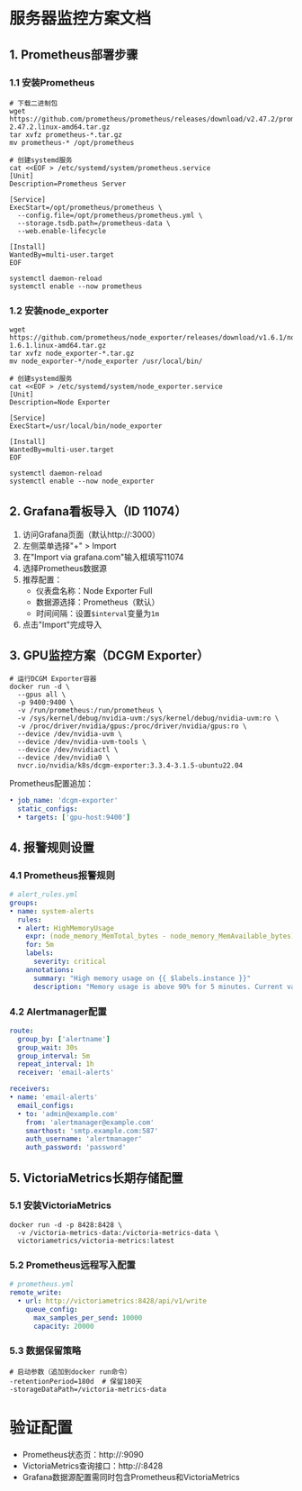 # 服务器监控方案文档

## 1. Prometheus部署步骤

### 1.1 安装Prometheus
```shell
# 下载二进制包
wget https://github.com/prometheus/prometheus/releases/download/v2.47.2/prometheus-2.47.2.linux-amd64.tar.gz
tar xvfz prometheus-*.tar.gz
mv prometheus-* /opt/prometheus

# 创建systemd服务
cat <<EOF > /etc/systemd/system/prometheus.service
[Unit]
Description=Prometheus Server

[Service]
ExecStart=/opt/prometheus/prometheus \
  --config.file=/opt/prometheus/prometheus.yml \
  --storage.tsdb.path=/prometheus-data \
  --web.enable-lifecycle

[Install]
WantedBy=multi-user.target
EOF

systemctl daemon-reload
systemctl enable --now prometheus
```

### 1.2 安装node_exporter
```shell
wget https://github.com/prometheus/node_exporter/releases/download/v1.6.1/node_exporter-1.6.1.linux-amd64.tar.gz
tar xvfz node_exporter-*.tar.gz
mv node_exporter-*/node_exporter /usr/local/bin/

# 创建systemd服务
cat <<EOF > /etc/systemd/system/node_exporter.service
[Unit]
Description=Node Exporter

[Service]
ExecStart=/usr/local/bin/node_exporter

[Install]
WantedBy=multi-user.target
EOF

systemctl daemon-reload
systemctl enable --now node_exporter
```

## 2. Grafana看板导入（ID 11074）

1. 访问Grafana页面（默认http://<grafana-server>:3000）
2. 左侧菜单选择"+" > Import
3. 在"Import via grafana.com"输入框填写11074
4. 选择Prometheus数据源
5. 推荐配置：
   - 仪表盘名称：Node Exporter Full
   - 数据源选择：Prometheus（默认）
   - 时间间隔：设置`$interval`变量为`1m`
6. 点击"Import"完成导入

## 3. GPU监控方案（DCGM Exporter）

```shell
# 运行DCGM Exporter容器
docker run -d \
  --gpus all \
  -p 9400:9400 \
  -v /run/prometheus:/run/prometheus \
  -v /sys/kernel/debug/nvidia-uvm:/sys/kernel/debug/nvidia-uvm:ro \
  -v /proc/driver/nvidia/gpus:/proc/driver/nvidia/gpus:ro \
  --device /dev/nvidia-uvm \
  --device /dev/nvidia-uvm-tools \
  --device /dev/nvidiactl \
  --device /dev/nvidia0 \
  nvcr.io/nvidia/k8s/dcgm-exporter:3.3.4-3.1.5-ubuntu22.04
```

Prometheus配置追加：
```yaml
• job_name: 'dcgm-exporter'
  static_configs:
  • targets: ['gpu-host:9400']
```

## 4. 报警规则设置

### 4.1 Prometheus报警规则
```yaml
# alert_rules.yml
groups:
• name: system-alerts
  rules:
  • alert: HighMemoryUsage
    expr: (node_memory_MemTotal_bytes - node_memory_MemAvailable_bytes) / node_memory_MemTotal_bytes * 100 > 90
    for: 5m
    labels:
      severity: critical
    annotations:
      summary: "High memory usage on {{ $labels.instance }}"
      description: "Memory usage is above 90% for 5 minutes. Current value: {{ $value }}%"
```

### 4.2 Alertmanager配置
```yaml
route:
  group_by: ['alertname']
  group_wait: 30s
  group_interval: 5m
  repeat_interval: 1h
  receiver: 'email-alerts'

receivers:
• name: 'email-alerts'
  email_configs:
  • to: 'admin@example.com'
    from: 'alertmanager@example.com'
    smarthost: 'smtp.example.com:587'
    auth_username: 'alertmanager'
    auth_password: 'password'
```

## 5. VictoriaMetrics长期存储配置

### 5.1 安装VictoriaMetrics
```shell
docker run -d -p 8428:8428 \
  -v /victoria-metrics-data:/victoria-metrics-data \
  victoriametrics/victoria-metrics:latest
```

### 5.2 Prometheus远程写入配置
```yaml
# prometheus.yml
remote_write:
  • url: http://victoriametrics:8428/api/v1/write
    queue_config:
      max_samples_per_send: 10000
      capacity: 20000
```

### 5.3 数据保留策略
```shell
# 启动参数（追加到docker run命令）
-retentionPeriod=180d  # 保留180天
-storageDataPath=/victoria-metrics-data
```

# 验证配置
- Prometheus状态页：http://<prometheus-server>:9090
- VictoriaMetrics查询接口：http://<victoria-server>:8428
- Grafana数据源配置需同时包含Prometheus和VictoriaMetrics
